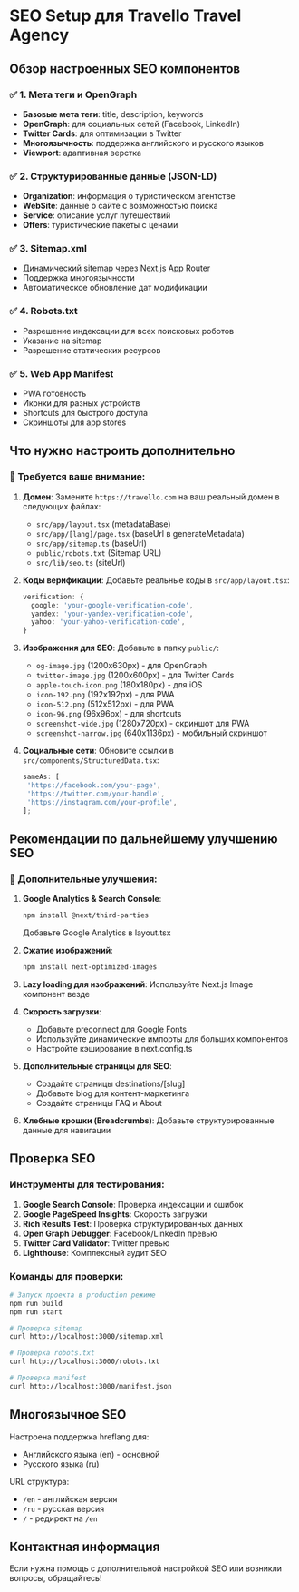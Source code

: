 # SEO Setup для Travello Travel Agency

## Обзор настроенных SEO компонентов

### ✅ 1. Мета теги и OpenGraph

- **Базовые мета теги**: title, description, keywords
- **OpenGraph**: для социальных сетей (Facebook, LinkedIn)
- **Twitter Cards**: для оптимизации в Twitter
- **Многоязычность**: поддержка английского и русского языков
- **Viewport**: адаптивная верстка

### ✅ 2. Структурированные данные (JSON-LD)

- **Organization**: информация о туристическом агентстве
- **WebSite**: данные о сайте с возможностью поиска
- **Service**: описание услуг путешествий
- **Offers**: туристические пакеты с ценами

### ✅ 3. Sitemap.xml

- Динамический sitemap через Next.js App Router
- Поддержка многоязычности
- Автоматическое обновление дат модификации

### ✅ 4. Robots.txt

- Разрешение индексации для всех поисковых роботов
- Указание на sitemap
- Разрешение статических ресурсов

### ✅ 5. Web App Manifest

- PWA готовность
- Иконки для разных устройств
- Shortcuts для быстрого доступа
- Скриншоты для app stores

## Что нужно настроить дополнительно

### 📝 Требуется ваше внимание:

1. **Домен**: Замените `https://travello.com` на ваш реальный домен в следующих файлах:

   - `src/app/layout.tsx` (metadataBase)
   - `src/app/[lang]/page.tsx` (baseUrl в generateMetadata)
   - `src/app/sitemap.ts` (baseUrl)
   - `public/robots.txt` (Sitemap URL)
   - `src/lib/seo.ts` (siteUrl)

2. **Коды верификации**: Добавьте реальные коды в `src/app/layout.tsx`:

   ```typescript
   verification: {
     google: 'your-google-verification-code',
     yandex: 'your-yandex-verification-code',
     yahoo: 'your-yahoo-verification-code',
   }
   ```

3. **Изображения для SEO**: Добавьте в папку `public/`:

   - `og-image.jpg` (1200x630px) - для OpenGraph
   - `twitter-image.jpg` (1200x600px) - для Twitter Cards
   - `apple-touch-icon.png` (180x180px) - для iOS
   - `icon-192.png` (192x192px) - для PWA
   - `icon-512.png` (512x512px) - для PWA
   - `icon-96.png` (96x96px) - для shortcuts
   - `screenshot-wide.jpg` (1280x720px) - скриншот для PWA
   - `screenshot-narrow.jpg` (640x1136px) - мобильный скриншот

4. **Социальные сети**: Обновите ссылки в `src/components/StructuredData.tsx`:
   ```typescript
   sameAs: [
   	'https://facebook.com/your-page',
   	'https://twitter.com/your-handle',
   	'https://instagram.com/your-profile',
   ];
   ```

## Рекомендации по дальнейшему улучшению SEO

### 🚀 Дополнительные улучшения:

1. **Google Analytics & Search Console**:

   ```bash
   npm install @next/third-parties
   ```

   Добавьте Google Analytics в layout.tsx

2. **Сжатие изображений**:

   ```bash
   npm install next-optimized-images
   ```

3. **Lazy loading для изображений**:
   Используйте Next.js Image компонент везде

4. **Скорость загрузки**:

   - Добавьте preconnect для Google Fonts
   - Используйте динамические импорты для больших компонентов
   - Настройте кэширование в next.config.ts

5. **Дополнительные страницы для SEO**:

   - Создайте страницы destinations/[slug]
   - Добавьте blog для контент-маркетинга
   - Создайте страницы FAQ и About

6. **Хлебные крошки (Breadcrumbs)**:
   Добавьте структурированные данные для навигации

## Проверка SEO

### Инструменты для тестирования:

1. **Google Search Console**: Проверка индексации и ошибок
2. **Google PageSpeed Insights**: Скорость загрузки
3. **Rich Results Test**: Проверка структурированных данных
4. **Open Graph Debugger**: Facebook/LinkedIn превью
5. **Twitter Card Validator**: Twitter превью
6. **Lighthouse**: Комплексный аудит SEO

### Команды для проверки:

```bash
# Запуск проекта в production режиме
npm run build
npm run start

# Проверка sitemap
curl http://localhost:3000/sitemap.xml

# Проверка robots.txt
curl http://localhost:3000/robots.txt

# Проверка manifest
curl http://localhost:3000/manifest.json
```

## Многоязычное SEO

Настроена поддержка hreflang для:

- Английского языка (en) - основной
- Русского языка (ru)

URL структура:

- `/en` - английская версия
- `/ru` - русская версия
- `/` - редирект на `/en`

## Контактная информация

Если нужна помощь с дополнительной настройкой SEO или возникли вопросы, обращайтесь!
